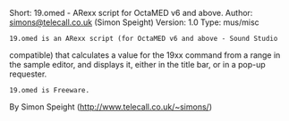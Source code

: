Short:    19.omed - ARexx script for OctaMED v6 and above.
Author:   simons@telecall.co.uk (Simon Speight)
Version:  1.0
Type:     mus/misc


    19.omed is an ARexx script (for OctaMED v6 and above - Sound Studio
compatible) that calculates a value for the 19xx command from a range in the
sample editor, and displays it, either in the title bar, or in a pop-up
requester.


    19.omed is Freeware.


By Simon Speight (http://www.telecall.co.uk/~simons/)

